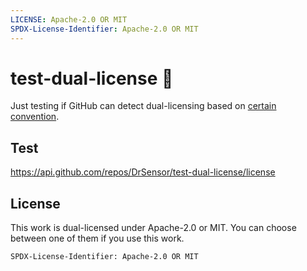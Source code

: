 ```yaml
---
LICENSE: Apache-2.0 OR MIT
SPDX-License-Identifier: Apache-2.0 OR MIT
---
```


# test-dual-license 🤷

Just testing if GitHub can detect dual-licensing based on [certain convention](https://softwareengineering.stackexchange.com/questions/181040/how-to-document-a-dual-open-source-license).

## Test
https://api.github.com/repos/DrSensor/test-dual-license/license

## License
This work is dual-licensed under Apache-2.0 or MIT.
You can choose between one of them if you use this work.

`SPDX-License-Identifier: Apache-2.0 OR MIT`
